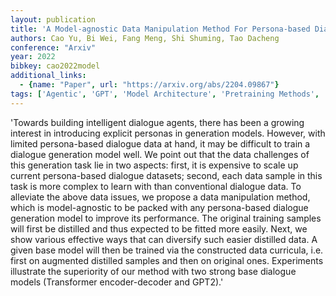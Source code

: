 ```yaml
---
layout: publication
title: 'A Model-agnostic Data Manipulation Method For Persona-based Dialogue Generation'
authors: Cao Yu, Bi Wei, Fang Meng, Shi Shuming, Tao Dacheng
conference: "Arxiv"
year: 2022
bibkey: cao2022model
additional_links:
  - {name: "Paper", url: "https://arxiv.org/abs/2204.09867"}
tags: ['Agentic', 'GPT', 'Model Architecture', 'Pretraining Methods', 'Training Techniques', 'Transformer']
---
```

'Towards building intelligent dialogue agents, there has been a growing interest in introducing explicit personas in generation models. However, with limited persona-based dialogue data at hand, it may be difficult to train a dialogue generation model well. We point out that the data challenges of this generation task lie in two aspects: first, it is expensive to scale up current persona-based dialogue datasets; second, each data sample in this task is more complex to learn with than conventional dialogue data. To alleviate the above data issues, we propose a data manipulation method, which is model-agnostic to be packed with any persona-based dialogue generation model to improve its performance. The original training samples will first be distilled and thus expected to be fitted more easily. Next, we show various effective ways that can diversify such easier distilled data. A given base model will then be trained via the constructed data curricula, i.e. first on augmented distilled samples and then on original ones. Experiments illustrate the superiority of our method with two strong base dialogue models (Transformer encoder-decoder and GPT2).'
